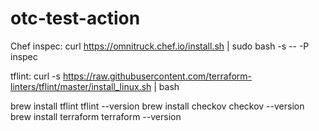 # otc-test-action

Chef inspec:
curl <https://omnitruck.chef.io/install.sh> | sudo bash -s -- -P inspec

tflint:
curl -s <https://raw.githubusercontent.com/terraform-linters/tflint/master/install_linux.sh> | bash

brew install tflint
tflint --version
brew install checkov
checkov --version
brew install terraform
terraform --version
